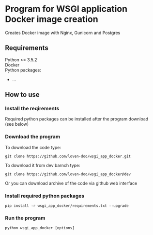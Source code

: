 # Program for WSGI application Docker image creation
Creates Docker image with Nginx, Gunicorn and Postgres

## Requirements
Python >= 3.5.2  
Docker  
Python packages:  
- ...  

## How to use

### Install the reqirements

Required python packages can be installed after the program download (see below)  

### Download the program
To download the code type:
```
git clone https://github.com/loven-doo/wsgi_app_docker.git
```
To download it from dev barnch type:
```
git clone https://github.com/loven-doo/wsgi_app_docker@dev
```
Or you can download archive of the code via github web interface

### Install required python packages
```
pip install -r wsgi_app_docker/requirements.txt --upgrade
```

### Run the program
```
python wsgi_app_docker [options]
```
